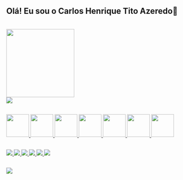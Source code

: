 <!-- link para saber mais do githubstarts https://github.com/anuraghazra/github-readme-stats video explicativo: https://www.youtube.com/watch?v=TsaLQAetPLU&ab_channel=RafaellaBallerini-->

## Olá! Eu sou o Carlos Henrique Tito Azeredo👋

<div>
  <a href="#">
    <br><img height="180" src="https://github-readme-stats.vercel.app/api?username=carlostitoaz&show_icons=true&theme=highcontrast" />
    <br><img src="https://github-readme-stats.vercel.app/api/top-langs/?username=carlostitoaz&layout=compact&theme=dark" />
  </a>
</div>

##

<div>
  <a href="#">
    <img height="60" src="https://cdn.jsdelivr.net/gh/devicons/devicon/icons/css3/css3-original-wordmark.svg">        
    <img height="60" src="https://cdn.jsdelivr.net/gh/devicons/devicon/icons/html5/html5-original-wordmark.svg">
    <img height="60" src="https://cdn.jsdelivr.net/gh/devicons/devicon/icons/javascript/javascript-original.svg">
    <img height="60" src="https://cdn.jsdelivr.net/gh/devicons/devicon/icons/mysql/mysql-original-wordmark.svg">
    <img height="60" src="https://cdn.jsdelivr.net/gh/devicons/devicon/icons/php/php-original.svg">
    <img height="60" src="https://cdn.jsdelivr.net/gh/devicons/devicon/icons/c/c-original.svg">
    <img height="60" src="https://cdn.jsdelivr.net/gh/devicons/devicon/icons/java/java-original-wordmark.svg">
  </a>
</div> 

##

<div>
  <a href="https://www.linkedin.com/in/carlostitoaz/" target="_blank">
    <img src="https://img.shields.io/badge/LinkedIn-0077B5?style=for-the-badge&logo=linkedin&logoColor=white">
  </a>
  <a href="#">
    <img src="https://img.shields.io/badge/Gmail-D14836?style=for-the-badge&logo=gmail&logoColor=white">
    <img src="https://img.shields.io/badge/Facebook-1877F2?style=for-the-badge&logo=facebook&logoColor=white">
    <img src="https://img.shields.io/badge/Instagram-E4405F?style=for-the-badge&logo=instagram&logoColor=white">
    <img src="https://img.shields.io/badge/Discord-7289DA?style=for-the-badge&logo=discord&logoColor=white">
    <img src="https://img.shields.io/badge/Reddit-FF4500?style=for-the-badge&logo=reddit&logoColor=white">
  </a>
</div>


##


<div class="mario">
  <img src="https://images-wixmp-ed30a86b8c4ca887773594c2.wixmp.com/f/a7c26ff5-b770-4b9c-9afd-5c52d505dbf8/dczvblc-083fca77-1bc1-434a-b13f-00c319eabf45.gif?token=eyJ0eXAiOiJKV1QiLCJhbGciOiJIUzI1NiJ9.eyJzdWIiOiJ1cm46YXBwOjdlMGQxODg5ODIyNjQzNzNhNWYwZDQxNWVhMGQyNmUwIiwiaXNzIjoidXJuOmFwcDo3ZTBkMTg4OTgyMjY0MzczYTVmMGQ0MTVlYTBkMjZlMCIsIm9iaiI6W1t7InBhdGgiOiJcL2ZcL2E3YzI2ZmY1LWI3NzAtNGI5Yy05YWZkLTVjNTJkNTA1ZGJmOFwvZGN6dmJsYy0wODNmY2E3Ny0xYmMxLTQzNGEtYjEzZi0wMGMzMTllYWJmNDUuZ2lmIn1dXSwiYXVkIjpbInVybjpzZXJ2aWNlOmZpbGUuZG93bmxvYWQiXX0.wsOe4c3chaVU0nRXTTIsovdjNBhoiCvOPka9JXeRfNs" >

</div>

<style>
.mario{
  background-image: url("https://www.tynker.com/projects/screenshot/5a9752b15ae029a4748b4569/super-mario-bros.png")
  }
</style>
